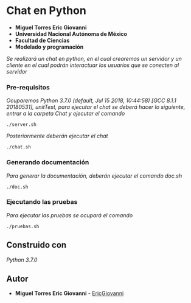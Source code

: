 # Chat en Python

* **Miguel Torres Eric Giovanni**
* **Universidad Nacional Autónoma de México**
* **Facultad de Ciencias**
* **Modelado y programación**

_Se realizará un chat en python, en el cual crearemos un servidor y un cliente en el cual podrán interactuar los usuarios que se conecten al servidor_

### Pre-requisitos 

_Ocuparemos Python 3.7.0 (default, Jul 15 2018, 10:44:58) [GCC 8.1.1 20180531], unitTest, para ejecutar el chat se deberá hacer lo siguiente, entrar a la carpeta Chat y ejecutar el comando_

```
./server.sh
```

_Posteriormente deberán ejecutar el chat_

```
./chat.sh
```

### Generando documentación

_Para generar la documentación, deberán ejecutar el comando doc.sh_

```
./doc.sh
```

### Ejecutando las pruebas 

_Para ejecutar las pruebas se ocupará el comando_

```
./pruebas.sh
```

## Construido con 

_Python 3.7.0_

## Autor

* **Miguel Torres Eric Giovanni** - [EricGiovanni](https://github.com/EricGiovanni)

